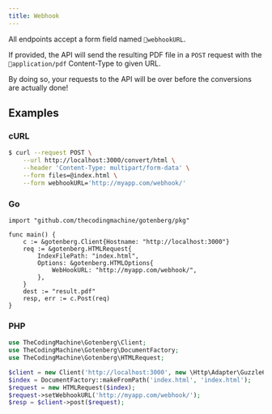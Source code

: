 ```yaml
---
title: Webhook
---
```


All endpoints accept a form field named `webhookURL`.

If provided, the API will send the resulting PDF file in a `POST` request with the `application/pdf` Content-Type
to given URL.

By doing so, your requests to the API will be over before the conversions are actually done!

## Examples

### cURL

```bash
$ curl --request POST \
    --url http://localhost:3000/convert/html \
    --header 'Content-Type: multipart/form-data' \
    --form files=@index.html \
    --form webhookURL='http://myapp.com/webhook/'
```

### Go

```golang
import "github.com/thecodingmachine/gotenberg/pkg"

func main() {
    c := &gotenberg.Client{Hostname: "http://localhost:3000"}
    req := &gotenberg.HTMLRequest{
        IndexFilePath: "index.html",
        Options: &gotenberg.HTMLOptions{
            WebHookURL: "http://myapp.com/webhook/",
        },
    }
    dest := "result.pdf"
    resp, err := c.Post(req)
}
```

### PHP

```php
use TheCodingMachine\Gotenberg\Client;
use TheCodingMachine\Gotenberg\DocumentFactory;
use TheCodingMachine\Gotenberg\HTMLRequest;

$client = new Client('http://localhost:3000', new \Http\Adapter\Guzzle6\Client());
$index = DocumentFactory::makeFromPath('index.html', 'index.html');
$request = new HTMLRequest($index);
$request->setWebhookURL('http://myapp.com/webhook/');
$resp = $client->post($request);
```